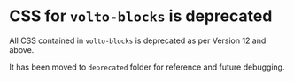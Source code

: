 # CSS for `volto-blocks` is deprecated

All CSS contained in `volto-blocks` is deprecated as per Version 12 and above.

It has been moved to `deprecated` folder for reference and future debugging.
